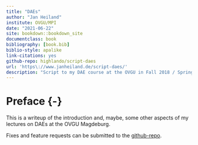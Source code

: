 ```yaml
--- 
title: "DAEs"
author: "Jan Heiland"
institute: OVGU/MPI
date: "2021-06-22"
site: bookdown::bookdown_site
documentclass: book
bibliography: [book.bib]
biblio-style: apalike
link-citations: yes
github-repo: highlando/script-daes
url: 'https\://www.janheiland.de/script-daes/'
description: "Script to my DAE course at the OVGU in Fall 2018 / Spring 2021"
---
```


# Preface {-}

This is a writeup of the introduction and, maybe, some other aspects of my lectures on DAEs at the OVGU Magdeburg.

Fixes and feature requests can be submitted to the [github-repo](https://github.com/highlando/script-daes).

